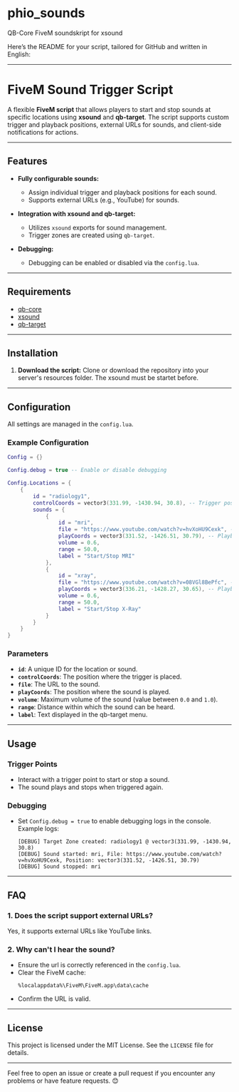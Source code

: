 # phio_sounds
QB-Core FiveM soundskript for xsound

Here’s the README for your script, tailored for GitHub and written in English:

---

# **FiveM Sound Trigger Script**

A flexible **FiveM script** that allows players to start and stop sounds at specific locations using **xsound** and **qb-target**. The script supports custom trigger and playback positions, external URLs for sounds, and client-side notifications for actions.

---

## **Features**
- **Fully configurable sounds:**
  - Assign individual trigger and playback positions for each sound.
  - Supports external URLs (e.g., YouTube) for sounds.

- **Integration with xsound and qb-target:**
  - Utilizes `xsound` exports for sound management.
  - Trigger zones are created using `qb-target`.

- **Debugging:**
  - Debugging can be enabled or disabled via the `config.lua`.

---

## **Requirements**
- [qb-core](https://github.com/qbcore-framework/qb-core)
- [xsound](https://github.com/XTheMan/xsound)
- [qb-target](https://github.com/qbcore-framework/qb-target)

---

## **Installation**

1. **Download the script:**
   Clone or download the repository into your server's resources folder.
   The xsound must be startet before.

---

## **Configuration**

All settings are managed in the `config.lua`.

### **Example Configuration**
```lua
Config = {}

Config.debug = true -- Enable or disable debugging

Config.Locations = {
    {
        id = "radiology1",
        controlCoords = vector3(331.99, -1430.94, 30.8), -- Trigger position
        sounds = {
            {
                id = "mri",
                file = "https://www.youtube.com/watch?v=hvXoHU9Cexk", -- External URL
                playCoords = vector3(331.52, -1426.51, 30.79), -- Playback position
                volume = 0.6,
                range = 50.0,
                label = "Start/Stop MRI"
            },
            {
                id = "xray",
                file = "https://www.youtube.com/watch?v=08VGl8BePfc", -- External URL
                playCoords = vector3(336.21, -1428.27, 30.65), -- Playback position
                volume = 0.6,
                range = 50.0,
                label = "Start/Stop X-Ray"
            }
        }
    }
}
```

### **Parameters**
- **`id`**: A unique ID for the location or sound.
- **`controlCoords`**: The position where the trigger is placed.
- **`file`**: The URL to the sound.
- **`playCoords`**: The position where the sound is played.
- **`volume`**: Maximum volume of the sound (value between `0.0` and `1.0`).
- **`range`**: Distance within which the sound can be heard.
- **`label`**: Text displayed in the qb-target menu.

---

## **Usage**

### **Trigger Points**
- Interact with a trigger point to start or stop a sound.
- The sound plays and stops when triggered again.

### **Debugging**
- Set `Config.debug = true` to enable debugging logs in the console.  
  Example logs:
  ```
  [DEBUG] Target Zone created: radiology1 @ vector3(331.99, -1430.94, 30.8)
  [DEBUG] Sound started: mri, File: https://www.youtube.com/watch?v=hvXoHU9Cexk, Position: vector3(331.52, -1426.51, 30.79)
  [DEBUG] Sound stopped: mri
  ```

---

## **FAQ**

### **1. Does the script support external URLs?**
Yes, it supports external URLs like YouTube links.

### **2. Why can't I hear the sound?**
- Ensure the url is correctly referenced in the `config.lua`.
- Clear the FiveM cache:
  ```
  %localappdata%\FiveM\FiveM.app\data\cache
  ```
- Confirm the URL is valid.

---

## **License**

This project is licensed under the MIT License. See the `LICENSE` file for details.

---

Feel free to open an issue or create a pull request if you encounter any problems or have feature requests. 😊

